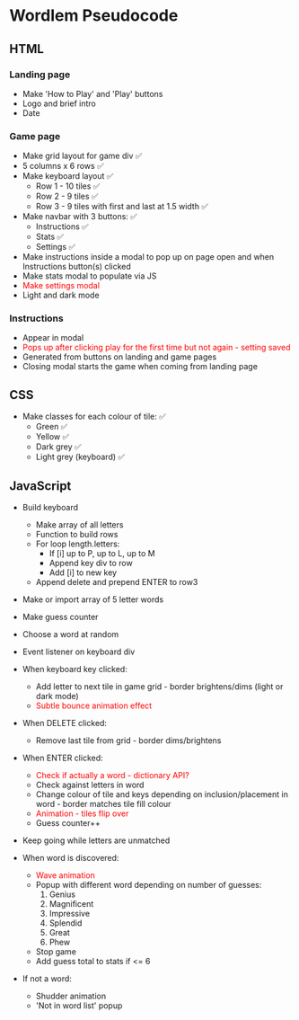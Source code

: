 # Wordlem Pseudocode

## HTML

### Landing page

- Make 'How to Play' and 'Play' buttons
- Logo and brief intro
- Date

### Game page

- Make grid layout for game div ✅
- 5 columns x 6 rows ✅
- Make keyboard layout ✅
  - Row 1 - 10 tiles ✅
  - Row 2 - 9 tiles ✅
  - Row 3 - 9 tiles with first and last at 1.5 width ✅
- Make navbar with 3 buttons: ✅
  - Instructions ✅
  - Stats ✅
  - Settings ✅
- Make instructions inside a modal to pop up on page open and when Instructions button(s) clicked
- Make stats modal to populate via JS
- <span style="color:red">Make settings modal</span>
- Light and dark mode

### Instructions

- Appear in modal
- <span style="color:red">Pops up after clicking play for the first time but not again - setting saved</span>
- Generated from buttons on landing and game pages
- Closing modal starts the game when coming from landing page

## CSS

- Make classes for each colour of tile: ✅
  - Green ✅
  - Yellow ✅
  - Dark grey ✅
  - Light grey (keyboard) ✅

## JavaScript

- Build keyboard
  - Make array of all letters
  - Function to build rows
  - For loop length.letters:
    - If [i] up to P, up to L, up to M
    - Append key div to row
    - Add [i] to new key
  - Append delete and prepend ENTER to row3

- Make or import array of 5 letter words
- Make guess counter
- Choose a word at random
- Event listener on keyboard div
- When keyboard key clicked:
  - Add letter to next tile in game grid - border brightens/dims (light or dark mode)
  - <span style="color:red">Subtle bounce animation effect</span>
- When DELETE clicked:
  - Remove last tile from grid - border dims/brightens
- When ENTER clicked:
  - <span style="color:red">Check if actually a word - dictionary API?</span>
  - Check against letters in word
  - Change colour of tile and keys depending on inclusion/placement in word - border matches tile fill colour
  - <span style="color:red">Animation - tiles flip over</span>
  - Guess counter++
- Keep going while letters are unmatched
- When word is discovered:
  - <span style="color:red">Wave animation</span>
  - Popup with different word depending on number of guesses:
    1. Genius
    2. Magnificent
    3. Impressive
    4. Splendid
    5. Great
    6. Phew
  - Stop game
  - Add guess total to stats if <= 6

- If not a word:
  - Shudder animation
  - 'Not in word list' popup
